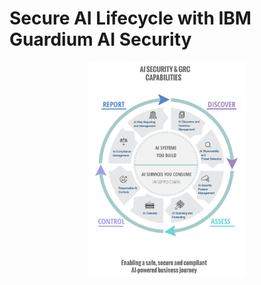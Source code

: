 # Secure AI Lifecycle with IBM Guardium AI Security

<div align="center">
  <img src="pentesting/images/IBM Guardium AI Security chart.png" alt="IBM Guardium AI Security" width="50%"/>
</div>


